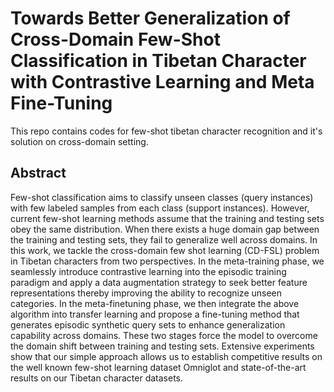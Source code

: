 # Towards Better Generalization of Cross-Domain Few-Shot Classification in Tibetan Character with Contrastive Learning and Meta Fine-Tuning
This repo contains codes for few-shot tibetan character recognition and it's solution on cross-domain setting.

## Abstract
 Few-shot classification aims to classify unseen classes (query instances) with few labeled
 samples from each class (support instances). However, current few-shot learning methods assume that the
 training and testing sets obey the same distribution. When there exists a huge domain gap between the training
 and testing sets, they fail to generalize well across domains. In this work, we tackle the cross-domain few
shot learning (CD-FSL) problem in Tibetan characters from two perspectives. In the meta-training phase, we
 seamlessly introduce contrastive learning into the episodic training paradigm and apply a data augmentation
 strategy to seek better feature representations thereby improving the ability to recognize unseen categories.
 In the meta-finetuning phase, we then integrate the above algorithm into transfer learning and propose a
 fine-tuning method that generates episodic synthetic query sets to enhance generalization capability across
 domains. These two stages force the model to overcome the domain shift between training and testing sets.
 Extensive experiments show that our simple approach allows us to establish competitive results on the well
known few-shot learning dataset Omniglot and state-of-the-art results on our Tibetan character datasets.



